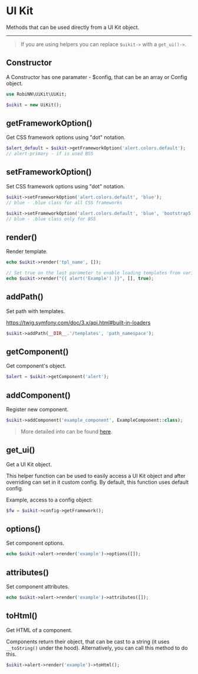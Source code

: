 # UI Kit

Methods that can be used directly from a UI Kit object.

---

> If you are using helpers you can replace `$uikit->` with a `get_ui()->`.

## Constructor

A Constructor has one paramater - $config, that can be an array or Config object.

```php
use RobiNN\UiKit\UiKit;

$uikit = new UiKit();
```

## getFrameworkOption()

Get CSS framework options using "dot" notation.

```php
$alert_default = $uikit->getFrameworkOption('alert.colors.default');
// alert-primary - if is used BS5
```

## setFrameworkOption()

Set CSS framework options using "dot" notation.

```php
$uikit->setFrameworkOption('alert.colors.default', 'blue');
// blue - .blue class for all CSS frameworks

$uikit->setFrameworkOption('alert.colors.default', 'blue', 'bootstrap5');
// blue - .blue class only for BS5
```

## render()

Render template.

```php
echo $uikit->render('tpl_name', []);

// Set true on the last parameter to enable loading templates from variable
echo $uikit->render("{{ alert('Example') }}", [], true);
```

## addPath()

Set path with templates.

https://twig.symfony.com/doc/3.x/api.html#built-in-loaders

```php
$uikit->addPath(__DIR__.'/templates', 'path_namespace');
```

## getComponent()

Get component's object.

```php
$alert = $uikit->getComponent('alert');
```

## addComponent()

Register new component.

```php
$uikit->addComponent('example_component', ExampleComponent::class);
```

> More detailed into can be found [here](adding-components.md).

## get_ui()

Get a UI Kit object.

This helper function can be used to easily access a UI Kit object and after overriding can set in it custom config.
By default, this function uses default config.

Example, access to a config object:

```php
$fw = $uikit->config->getFramework();
```

## options()

Set component options.

```php
echo $uikit->alert->render('example')->options([]);
```

## attributes()

Set component attributes.

```php
echo $uikit->alert->render('example')->attributes([]);
```

## toHtml()

Get HTML of a component.

Components return their object, that can be cast to a string (it uses `__toString()` under the hood).
Alternatively, you can call this method to do this.

```php
$uikit->alert->render('example')->toHtml();
```

